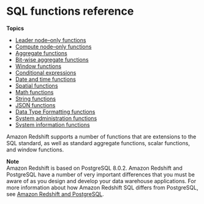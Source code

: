 # SQL functions reference<a name="c_SQL_functions"></a>

**Topics**
+ [Leader node–only functions](c_SQL_functions_leader_node_only.md)
+ [Compute node–only functions](c_SQL_functions_compute_node_only.md)
+ [Aggregate functions](c_Aggregate_Functions.md)
+ [Bit\-wise aggregate functions](c_bitwise_aggregate_functions.md)
+ [Window functions](c_Window_functions.md)
+ [Conditional expressions](c_conditional_expressions.md)
+ [Date and time functions](Date_functions_header.md)
+ [Spatial functions](geospatial-functions.md)
+ [Math functions](Math_functions.md)
+ [String functions](String_functions_header.md)
+ [JSON functions](json-functions.md)
+ [Data Type Formatting functions](r_Data_type_formatting.md)
+ [System administration functions](r_System_administration_functions.md)
+ [System information functions](r_System_information_functions.md)

Amazon Redshift supports a number of functions that are extensions to the SQL standard, as well as standard aggregate functions, scalar functions, and window functions\.

**Note**  
Amazon Redshift is based on PostgreSQL 8\.0\.2\. Amazon Redshift and PostgreSQL have a number of very important differences that you must be aware of as you design and develop your data warehouse applications\. For more information about how Amazon Redshift SQL differs from PostgreSQL, see [Amazon Redshift and PostgreSQL](c_redshift-and-postgres-sql.md)\.